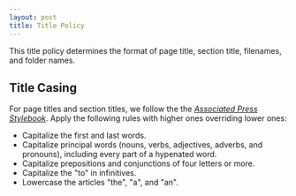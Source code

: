 ```yaml
---
layout: post
title: Title Policy
---
```


This title policy determines the format of page title, section title, filenames, and folder names.

## Title Casing

For page titles and section titles, we follow the the [_Associated Press Stylebook_](https://en.wikipedia.org/wiki/AP_Stylebook). Apply the following rules with higher ones overriding lower ones:

- Capitalize the first and last words.
- Capitalize principal words (nouns, verbs, adjectives, adverbs, and pronouns), including every part of a hypenated word.
- Capitalize prepositions and conjunctions of four letters or more.
- Capitalize the "to" in infinitives.
- Lowercase the articles "the", "a", and "an".
